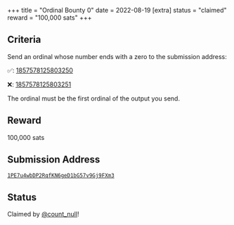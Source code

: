 +++
title = "Ordinal Bounty 0"
date = 2022-08-19
[extra]
status = "claimed"
reward = "100,000 sats"
+++

Criteria
--------

Send an ordinal whose number ends with a zero to the submission address:

✅: [1857578125803250](/ordinal/1857578125803250)

❌: [1857578125803251](/ordinal/1857578125803251)

The ordinal must be the first ordinal of the output you send.

Reward
------

100,000 sats

Submission Address
------------------

[`1PE7u4wbDP2RqfKN6geD1bG57v9Gj9FXm3`](https://mempool.space/address/1PE7u4wbDP2RqfKN6geD1bG57v9Gj9FXm3)

Status
------

Claimed by [@count_null](https://twitter.com/rodarmor/status/1560793241473400833)!
